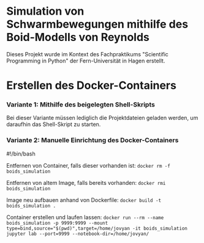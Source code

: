 # Simulation von Schwarmbewegungen mithilfe des Boid-Modells von Reynolds

Dieses Projekt wurde im Kontext des Fachpraktikums "Scientific Programming in Python" der Fern-Universität in Hagen erstellt. 

# Erstellen des Docker-Containers

### Variante 1: Mithilfe des beigelegten Shell-Skripts

Bei dieser Variante müssen lediglich die Projektdateien geladen werden, um daraufhin das Shell-Skript zu starten.

### Variante 2: Manuelle Einrichtung des Docker-Containers

#!/bin/bash

Entfernen von Container, falls dieser vorhanden ist:
```docker rm -f boids_simulation```

Entfernen von altem Image, falls bereits vorhanden:
```docker rmi boids_simulation```

Image neu aufbauen anhand von Dockerfile:
```docker build -t boids_simulation .```

Container erstellen und laufen lassen:
```docker run --rm --name boids_simulation -p 9999:9999 --mount type=bind,source="$(pwd)",target=/home/jovyan -it boids_simulation jupyter lab --port=9999 --notebook-dir=/home/jovyan/```
